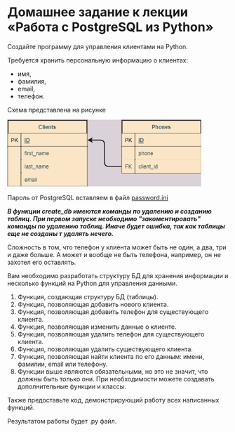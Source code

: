 
# Домашнее задание к лекции «Работа с PostgreSQL из Python»
Создайте программу для управления клиентами на Python.

Требуется хранить персональную информацию о клиентах:

* имя,
* фамилия,
* email,
* телефон.

Схема представлена на рисунке

![Database.drawio.png](Database.drawio.png)

Пароль от PostgreSQL вставляем в файл [password.ini](password.ini)

***В функции create_db имеются команды по удалению и созданию таблиц.
При первом запуске необходимо "закоментировать" команды по удалению таблиц.
Иначе будет ошибка, так как таблицы еще не созданы т удалять нечего.***

Сложность в том, что телефон у клиента может быть не один, а два, три и даже больше. А может и вообще не быть телефона, например, он не захотел его оставлять.

Вам необходимо разработать структуру БД для хранения информации и несколько функций на Python для управления данными.

1. Функция, создающая структуру БД (таблицы).
2. Функция, позволяющая добавить нового клиента.
3. Функция, позволяющая добавить телефон для существующего клиента.
4. Функция, позволяющая изменить данные о клиенте.
5. Функция, позволяющая удалить телефон для существующего клиента.
6. Функция, позволяющая удалить существующего клиента.
7. Функция, позволяющая найти клиента по его данным: имени, фамилии, email или телефону.
8. Функции выше являются обязательными, но это не значит, что должны быть только они. 
При необходимости можете создавать дополнительные функции и классы.

Также предоставьте код, демонстрирующий работу всех написанных функций.

Результатом работы будет .py файл.
